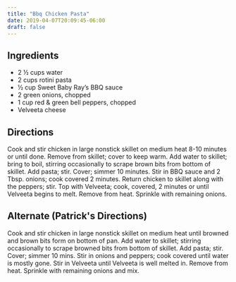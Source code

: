 ```yaml
---
title: "Bbq Chicken Pasta"
date: 2019-04-07T20:09:45-06:00
draft: false
---
```


## Ingredients
- 2 ½ cups water
- 2 cups rotini pasta
- ½ cup Sweet Baby Ray’s BBQ sauce
- 2 green onions, chopped
- 1 cup red & green bell peppers, chopped
- Velveeta cheese

## Directions
Cook and stir chicken in large nonstick skillet on medium heat 8-10 minutes or until done. Remove from skillet; cover to keep warm.
Add water to skillet; bring to boil, stirring occasionally to scrape brown bits from bottom of skillet. Add pasta; stir. Cover; simmer 10 minutes. Stir in BBQ sauce and 2 Tbsp. onions; cook covered 2 minutes.
Return chicken to skillet along with the peppers; stir. Top with Velveeta; cook, covered, 2 minutes or until Velveeta begins to melt. Remove from heat. Sprinkle with remaining onions.

## Alternate (Patrick's Directions)

Cook and stir chicken in large nonstick skillet on medium heat until browned and brown bits form on bottom of pan.
Add water to skillet; stirring occasionally to scrape browned bits from bottom of skillet. Add pasta; stir. Cover; simmer 10 mins. Stir in onions and peppers; cook covered until water is mostly gone.
Stir in Velveeta until Velveeta is well melted in. Remove from heat. Sprinkle with remaining onions and mix.